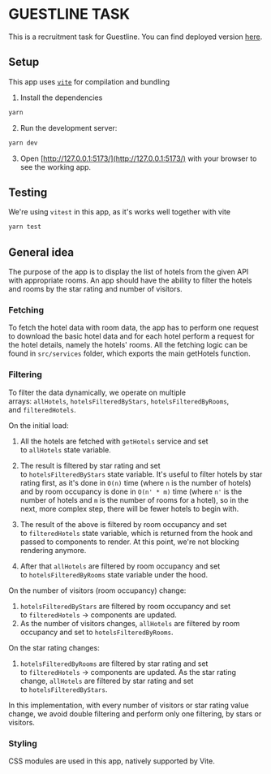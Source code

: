 # GUESTLINE TASK

This is a recruitment task for Guestline. You can find deployed version [here](https://dazzling-bubblegum-6e8a5c.netlify.app/).

## Setup

This app uses [`vite`](https://vitejs.dev/) for compilation and bundling

1. Install the dependencies

```bash
yarn
```

2. Run the development server:

```bash
yarn dev
```

3. Open [http://127.0.0.1:5173/](http://127.0.0.1:5173/) with your browser to see the working app.

## Testing

We're using `vitest` in this app, as it's works well together with vite

```bash
yarn test
```

## General idea

The purpose of the app is to display the list of hotels from the given API with appropriate rooms. An app should have the ability to filter the hotels and rooms by the star rating and number of visitors.

### Fetching

To fetch the hotel data with room data, the app has to perform one request to download the basic hotel data and for each hotel perform a request for the hotel details, namely the hotels' rooms. All the fetching logic can be found in `src/services` folder, which exports the main getHotels function.

### Filtering

To filter the data dynamically, we operate on multiple arrays: `allHotels`, `hotelsFilteredByStars`, `hotelsFilteredByRooms`, and `filteredHotels`.

On the initial load:

1. All the hotels are fetched with `getHotels` service and set to `allHotels` state variable.

2. The result is filtered by star rating and set to `hotelsFilteredByStars` state variable. It's useful to filter hotels by star rating first, as it's done in `O(n)` time (where `n` is the number of hotels) and by room occupancy is done in `O(n' * m)` time (where `n'` is the number of hotels and `m` is the number of rooms for a hotel), so in the next, more complex step, there will be fewer hotels to begin with.

3. The result of the above is filtered by room occupancy and set to `filteredHotels` state variable, which is returned from the hook and passed to components to render. At this point, we're not blocking rendering anymore.

4. After that `allHotels` are filtered by room occupancy and set to `hotelsFilteredByRooms` state variable under the hood.

On the number of visitors (room occupancy) change:

1. `hotelsFilteredByStars` are filtered by room occupancy and set to `filteredHotels` -> components are updated.
2. As the number of visitors changes, `allHotels` are filtered by room occupancy and set to `hotelsFilteredByRooms`.

On the star rating changes:

1. `hotelsFilteredByRooms` are filtered by star rating and set to `filteredHotels` -> components are updated.
   As the star rating change, `allHotels` are filtered by star rating and set to `hotelsFilteredByStars`.

In this implementation, with every number of visitors or star rating value change, we avoid double filtering and perform only one filtering, by stars or visitors.

### Styling

CSS modules are used in this app, natively supported by Vite.
